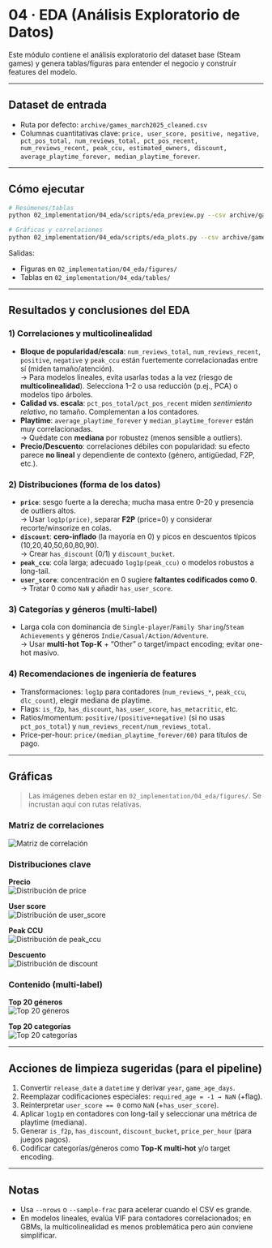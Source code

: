 # 04 · EDA (Análisis Exploratorio de Datos)

Este módulo contiene el análisis exploratorio del dataset base (Steam games) y genera tablas/figuras para entender el negocio y construir features del modelo.

---

## Dataset de entrada

- Ruta por defecto: `archive/games_march2025_cleaned.csv`  
- Columnas cuantitativas clave: `price, user_score, positive, negative, pct_pos_total, num_reviews_total, pct_pos_recent, num_reviews_recent, peak_ccu, estimated_owners, discount, average_playtime_forever, median_playtime_forever`.

---

## Cómo ejecutar

```bash
# Resúmenes/tablas
python 02_implementation/04_eda/scripts/eda_preview.py --csv archive/games_march2025_cleaned.csv

# Gráficas y correlaciones
python 02_implementation/04_eda/scripts/eda_plots.py --csv archive/games_march2025_cleaned.csv --sample-frac 0.3
```

Salidas:
- Figuras en `02_implementation/04_eda/figures/`
- Tablas en `02_implementation/04_eda/tables/`

---

## Resultados y conclusiones del EDA

### 1) Correlaciones y multicolinealidad
- **Bloque de popularidad/escala**: `num_reviews_total`, `num_reviews_recent`, `positive`, `negative` y `peak_ccu` están fuertemente correlacionadas entre sí (miden tamaño/atención).  
  → Para modelos lineales, evita usarlas todas a la vez (riesgo de **multicolinealidad**). Selecciona 1–2 o usa reducción (p.ej., PCA) o modelos tipo árboles.
- **Calidad vs. escala**: `pct_pos_total/pct_pos_recent` miden *sentimiento relativo*, no tamaño. Complementan a los contadores.
- **Playtime**: `average_playtime_forever` y `median_playtime_forever` están muy correlacionadas.  
  → Quédate con **mediana** por robustez (menos sensible a outliers).
- **Precio/Descuento**: correlaciones débiles con popularidad: su efecto parece **no lineal** y dependiente de contexto (género, antigüedad, F2P, etc.).

### 2) Distribuciones (forma de los datos)
- **`price`**: sesgo fuerte a la derecha; mucha masa entre 0–20 y presencia de outliers altos.  
  → Usar `log1p(price)`, separar **F2P** (price=0) y considerar recorte/winsorize en colas.
- **`discount`**: **cero-inflado** (la mayoría en 0) y picos en descuentos típicos (10,20,40,50,60,80,90).  
  → Crear `has_discount` (0/1) y `discount_bucket`.
- **`peak_ccu`**: cola larga; adecuado `log1p(peak_ccu)` o modelos robustos a long-tail.
- **`user_score`**: concentración en 0 sugiere **faltantes codificados como 0**.  
  → Tratar 0 como `NaN` y añadir `has_user_score`.

### 3) Categorías y géneros (multi-label)
- Larga cola con dominancia de `Single-player`/`Family Sharing`/`Steam Achievements` y géneros `Indie/Casual/Action/Adventure`.  
  → Usar **multi-hot Top-K** + “Other” o target/impact encoding; evitar one-hot masivo.

### 4) Recomendaciones de ingeniería de features
- Transformaciones: `log1p` para contadores (`num_reviews_*`, `peak_ccu`, `dlc_count`), elegir mediana de playtime.
- Flags: `is_f2p`, `has_discount`, `has_user_score`, `has_metacritic`, etc.
- Ratios/momentum: `positive/(positive+negative)` (si no usas `pct_pos_total`) y `num_reviews_recent/num_reviews_total`.
- Price-per-hour: `price/(median_playtime_forever/60)` para títulos de pago.

---

## Gráficas

> Las imágenes deben estar en `02_implementation/04_eda/figures/`. Se incrustan aquí con rutas relativas.

### Matriz de correlaciones
![Matriz de correlación](figures/fig_corr_heatmap.png)

### Distribuciones clave
**Precio**  
![Distribución de price](figures/fig_prices_hist.png)

**User score**  
![Distribución de user_score](figures/fig_user_score_hist.png)

**Peak CCU**  
![Distribución de peak_ccu](figures/fig_peak_ccu_hist.png)

**Descuento**  
![Distribución de discount](figures/fig_discount_hist.png)

### Contenido (multi-label)
**Top 20 géneros**  
![Top 20 géneros](figures/fig_top_genres.png)

**Top 20 categorías**  
![Top 20 categorías](figures/fig_top_categories.png)

---

## Acciones de limpieza sugeridas (para el pipeline)
1. Convertir `release_date` a `datetime` y derivar `year`, `game_age_days`.  
2. Reemplazar codificaciones especiales: `required_age = -1 → NaN` (+flag).  
3. Reinterpretar `user_score == 0` como `NaN` (+`has_user_score`).  
4. Aplicar `log1p` en contadores con long-tail y seleccionar una métrica de playtime (mediana).  
5. Generar `is_f2p`, `has_discount`, `discount_bucket`, `price_per_hour` (para juegos pagos).  
6. Codificar categorías/géneros como **Top-K multi-hot** y/o target encoding.

---

## Notas
- Usa `--nrows` o `--sample-frac` para acelerar cuando el CSV es grande.
- En modelos lineales, evalúa VIF para contadores correlacionados; en GBMs, la multicolinealidad es menos problemática pero aún conviene simplificar.
